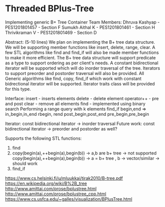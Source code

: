 # Threaded BPlus-Tree

Implementing generic B+ Tree Container
Team Members: 
Dhruva Kashyap - PES1201801457 - Section F
Sumukh Aithal K - PES1201801461 - Section H
Thrivikraman V - PES1201801469 - Section D

Abstract: (5-10 lines)
We plan on implementing the B+ tree data structure. We will be supporting member functions like insert, delete, range, clear. A few STL algorithms like find and find_if will also be made member functions to make it more efficient. The B+ tree data structure will support predicate as a type to support ordering as per client's needs. A constant bidirectional iterator will be supported which will do inorder traversal of the tree. Iterators to support preorder and postorder traversal will also be provided. All Generic algorithms like find, copy, find_if which work with constant bidrectional iterator will be supported. Iterator traits class will be provided for this type.

Interface:
insert - inserts elements
delete - delete element
operator++ - pre and post
clear - remove all elements
find - implemented using binary search
Performing a range query with k elements
find_if
begin,end => in_begin,in_end
rbegin, rend 
post_begin,post_end
pre_begin,pre_begin

Iterator:
const bidirectional iterator -> inorder traversal
Future work: const bidirectional iterator -> preorder and postorder as well?

Supports the following STL functions:
1. find
2. copy(begin(a),++begin(a),begin(b)) -> a,b are b+ tree -> not supported
   copy(begin(a),++begin(a),begin(b)) -> a = b+ tree , b -> vector/similar -> should work
3. find_if


https://www.cs.helsinki.fi/u/mluukkai/tirak2010/B-tree.pdf
https://en.wikipedia.org/wiki/B%2B_tree
http://www.amittai.com/prose/bplustree.html
http://www.amittai.com/prose/bplustree_cpp.html
https://www.cs.usfca.edu/~galles/visualization/BPlusTree.html
